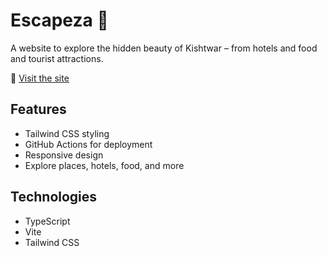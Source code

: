 # Escapeza 🌄
A website to explore the hidden beauty of Kishtwar – from hotels and food  and tourist attractions.

🔗 [Visit the site](https://shokinw.github.io/Only-Kishtwar/)

## Features
- Tailwind CSS styling
- GitHub Actions for deployment
- Responsive design
- Explore places, hotels, food, and more

## Technologies
- TypeScript
- Vite
- Tailwind CSS
